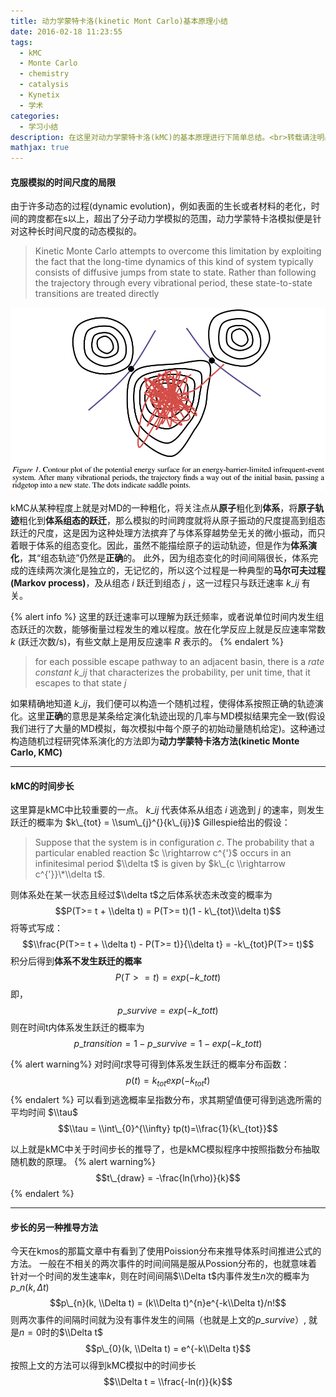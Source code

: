 ```yaml
---
title: 动力学蒙特卡洛(kinetic Mont Carlo)基本原理小结
date: 2016-02-18 11:23:55
tags:
  - kMC
  - Monte Carlo
  - chemistry
  - catalysis
  - Kynetix
  - 学术
categories:
  - 学习小结
description: 在这里对动力学蒙特卡洛(kMC)的基本原理进行下简单总结。<br>转载请注明出处。
mathjax: true
---
```


#### 克服模拟的时间尺度的局限
由于许多动态的过程(dynamic evolution)，例如表面的生长或者材料的老化，时间的跨度都在s以上，超出了分子动力学模拟的范围，动力学蒙特卡洛模拟便是针对这种长时间尺度的动态模拟的。
> Kinetic Monte Carlo attempts to overcome this limitation by exploiting the fact that the long-time dynamics of this kind of system typically consists of diffusive jumps from state to state. Rather than following the trajectory through every vibrational period, these state-to-state transitions are treated directly

![](/assets/images/blog_img/2016-02-18-动力学蒙特卡洛-kinetic-Mont-Carlo基本原理小结/PES.png)
<!-- more -->
kMC从某种程度上就是对MD的一种粗化，将关注点从**原子**粗化到**体系**，将**原子轨迹**粗化到**体系组态的跃迁**，那么模拟的时间跨度就将从原子振动的尺度提高到组态跃迁的尺度，这是因为这种处理方法摈弃了与体系穿越势垒无关的微小振动，而只着眼于体系的组态变化。因此，虽然不能描绘原子的运动轨迹，但是作为**体系演化**，其“组态轨迹”仍然是**正确**的。
此外，因为组态变化的时间间隔很长，体系完成的连续两次演化是独立的，无记忆的，所以这个过程是一种典型的**马尔可夫过程(Markov process)**，及从组态 $i$ 跃迁到组态 $j$ ，这一过程只与跃迁速率 $k\_{ij}$ 有关。

{% alert info %}
这里的跃迁速率可以理解为跃迁频率，或者说单位时间内发生组态跃迁的次数，能够衡量过程发生的难以程度。放在化学反应上就是反应速率常数 $k$ (跃迁次数/s)，有些文献上是用反应速率 $R$ 表示的。
{% endalert %}
> for each possible escape pathway to an adjacent basin, there is a *rate constant* $k\_{ij}$ that characterizes the probability, per unit time, that it escapes to that state $j$

如果精确地知道 $k\_{ij}$，我们便可以构造一个随机过程，使得体系按照正确的轨迹演化。这里**正确**的意思是某条给定演化轨迹出现的几率与MD模拟结果完全一致(假设我们进行了大量的MD模拟，每次模拟中每个原子的初始动量随机给定)。这种通过构造随机过程研究体系演化的方法即为**动力学蒙特卡洛方法(kinetic Monte Carlo, KMC)**

---
#### kMC的时间步长
这里算是kMC中比较重要的一点。
$k\_{ij}$ 代表体系从组态 $i$ 逃逸到 $j$ 的速率，则发生跃迁的概率为 $k\_{tot} = \\sum\_{j}^{}{k\_{ij}}$
Gillespie给出的假设：
> Suppose that the system is in configuration $c$. The probability that a particular enabled reaction $c \\rightarrow c^{'}$ occurs in an infinitesimal period $\\delta t$ is given by $k\_{c \\rightarrow c^{'}}\*\\delta t$.

则体系处在某一状态且经过$\\delta t$之后体系状态未改变的概率为
$$P(T>= t + \\delta t) = P(T>= t)(1 - k\_{tot}\\delta t)$$
将等式写成：
$$\\frac{P(T>= t + \\delta t) - P(T>= t)}{\\delta t} = -k\_{tot}P(T>= t)$$
积分后得到**体系不发生跃迁的概率**
$$P(T>= t) = exp(-k\_{tot}t)$$
即，
$$p\_{survive} = exp(-k\_{tot}t)$$
则在时间t内体系发生跃迁的概率为
$$p\_{transition} = 1 - p\_{survive} = 1 - exp(-k\_{tot}t)$$

{% alert warning%}
对时间$t$求导可得到体系发生跃迁的概率分布函数：
$$p(t) = k_{tot} exp(-k_{tot}t)$$
{% endalert %}
可以看到逃逸概率呈指数分布，求其期望值便可得到逃逸所需的平均时间 $\\tau$
$$\\tau = \\int\_{0}^{\\infty} tp(t)=\\frac{1}{k\_{tot}}$$

以上就是kMC中关于时间步长的推导了，也是kMC模拟程序中按照指数分布抽取随机数的原理。
{% alert warning%}
$$t\_{draw} = -\frac{ln(\rho)}{k}$$
{% endalert %}

---
#### 步长的另一种推导方法
今天在kmos的那篇文章中有看到了使用Poission分布来推导体系时间推进公式的方法。
一般在不相关的两次事件的时间间隔是服从Possion分布的，也就意味着针对一个时间的发生速率$k$，则在时间间隔$\\Delta t$内事件发生$n$次的概率为$p\_{n}(k, \Delta t)$
$$p\_{n}(k, \\Delta t) = (k\\Delta t)^{n}e^{-k\\Delta t}/n!$$
则两次事件的间隔时间就为没有事件发生的间隔（也就是上文的$p\_{survive}$）, 就是$n=0$时的$\\Delta t$
$$p\_{0}(k, \\Delta t) = e^{-k\\Delta t}$$
按照上文的方法可以得到kMC模拟中的时间步长
$$\\Delta t = \\frac{-ln(r)}{k}$$
